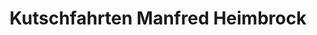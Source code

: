 ---
title: "Kutschfahrten Manfred Heimbrock"
url: /loeningen/kutschfahrten-manfred-heimbrock/
shop: Allgemein
---